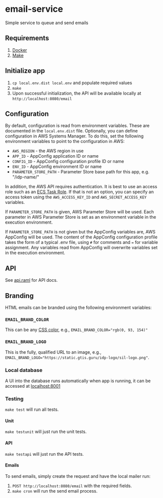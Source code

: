 # email-service

Simple service to queue and send emails

## Requirements

1. [Docker](https://www.docker.com/get-docker)
2. [Make](https://www.gnu.org/software/make/)

## Initialize app

1. `cp local.env.dist local.env` and populate required values
2. `make`
3. Upon successful initialization, the API will be available locally at `http://localhost:8080/email`

## Configuration

By default, configuration is read from environment variables. These are documented
in the `local.env.dist` file. Optionally, you can define configuration in AWS Systems Manager.
To do this, set the following environment variables to point to the configuration in
AWS:

* `AWS_REGION` - the AWS region in use
* `APP_ID` - AppConfig application ID or name
* `CONFIG_ID` - AppConfig configuration profile ID or name
* `ENV_ID` - AppConfig environment ID or name
* `PARAMETER_STORE_PATH` - Parameter Store base path for this app, e.g. "/idp-name/"

In addition, the AWS API requires authentication. It is best to use an access role
such as an [ECS Task Role](https://docs.aws.amazon.com/AmazonECS/latest/developerguide/task-iam-roles.html).
If that is not an option, you can specify an access token using the `AWS_ACCESS_KEY_ID` and
`AWS_SECRET_ACCESS_KEY` variables.

If `PARAMETER_STORE_PATH` is given, AWS Parameter Store will be used. Each parameter in AWS Parameter
Store is set as an environment variable in the execution environment.

If `PARAMETER_STORE_PATH` is not given but the AppConfig variables are, AWS AppConfig will be used.
The content of the AppConfig configuration profile takes the form of a typical .env file, using `#`
for comments and `=` for variable assignment. Any variables read from AppConfig will overwrite variables
set in the execution environment.

## API

See [api.raml](api.raml) for API docs.

## Branding

HTML emails can be branded using the following environment variables:

### `EMAIL_BRAND_COLOR`

This can be any [CSS color](https://developer.mozilla.org/en-US/docs/Web/CSS/color_value), e.g.,
`EMAIL_BRAND_COLOR="rgb(0, 93, 154)"`

### `EMAIL_BRAND_LOGO`

This is the fully, qualified URL to an image, e.g., `EMAIL_BRAND_LOGO="https://static.gtis.guru/idp-logo/sil-logo.png"`.

### Local database

A UI into the database runs automatically when app is running, it can be accessed
at [localhost:8001](http://localhost:8001)

### Testing

`make test` will run all tests.

#### Unit

`make testunit` will just run the unit tests.

#### API

`make testapi` will just run the API tests.

#### Emails

To send emails, simply create the request and have the local mailer run:

1. `POST http://localhost:8080/email` with the required fields.
2. `make cron` will run the send email process.

 
